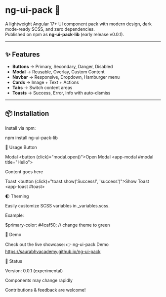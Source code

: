 # ng-ui-pack 🚀

A lightweight Angular 17+ UI component pack with modern design, dark mode-ready SCSS, and zero dependencies.  
Published on npm as **ng-ui-pack-lib** (early release v0.0.1).

---

## ✨ Features
- **Buttons** → Primary, Secondary, Danger, Disabled
- **Modal** → Reusable, Overlay, Custom Content
- **Navbar** → Responsive, Dropdown, Hamburger menu
- **Cards** → Image + Text + Actions
- **Tabs** → Switch content areas
- **Toasts** → Success, Error, Info with auto-dismiss

---

## 📦 Installation
Install via npm:

npm install ng-ui-pack-lib

🚀 Usage
Button
<app-button></app-button>

Modal
<button (click)="modal.open()">Open Modal</button>
<app-modal #modal title="Hello">
  <p>Content goes here</p>
</app-modal>

Toast
<button (click)="toast.show('Success!', 'success')">Show Toast</button>
<app-toast #toast></app-toast>

🌓 Theming

Easily customize SCSS variables in _variables.scss.

Example:

$primary-color: #4caf50; // change theme to green

📖 Demo

Check out the live showcase:
👉 ng-ui-pack Demo
https://saurabhvacademy.github.io/ng-ui-pack

📌 Status

Version: 0.0.1 (experimental)

Components may change rapidly

Contributions & feedback are welcome!
 


